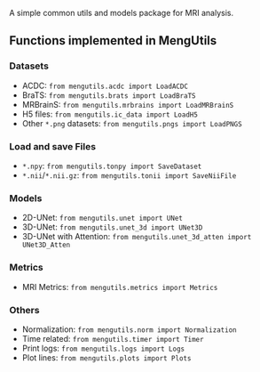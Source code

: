 A simple common utils and models package for MRI analysis.

## Functions implemented in MengUtils

### Datasets

- ACDC: `from mengutils.acdc import LoadACDC`
- BraTS: `from mengutils.brats import LoadBraTS`
- MRBrainS: `from mengutils.mrbrains import LoadMRBrainS`
- H5 files: `from mengutils.ic_data import LoadH5`
- Other `*.png` datasets: `from mengutils.pngs import LoadPNGS`

### Load and save Files

- `*.npy`: `from mengutils.tonpy import SaveDataset`
- `*.nii`/`*.nii.gz`: `from mengutils.tonii import SaveNiiFile`

### Models

- 2D-UNet: `from mengutils.unet import UNet`
- 3D-UNet: `from mengutils.unet_3d import UNet3D`
- 3D-UNet with Attention: `from mengutils.unet_3d_atten import UNet3D_Atten`

### Metrics

- MRI Metrics: `from mengutils.metrics import Metrics`

### Others

- Normalization: `from mengutils.norm import Normalization`
- Time related: `from mengutils.timer import Timer`
- Print logs: `from mengutils.logs import Logs`
- Plot lines: `from mengutils.plots import Plots`

